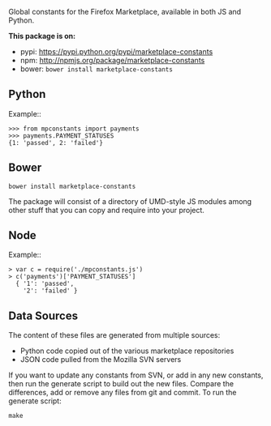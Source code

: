 Global constants for the Firefox Marketplace, available in both JS and Python.

**This package is on:**

* pypi: https://pypi.python.org/pypi/marketplace-constants
* npm: http://npmjs.org/package/marketplace-constants
* bower: ```bower install marketplace-constants```

Python
------

Example::

    >>> from mpconstants import payments
    >>> payments.PAYMENT_STATUSES
    {1: 'passed', 2: 'failed'}

Bower
-----

```bower install marketplace-constants```

The package will consist of a directory of UMD-style JS modules among other
stuff that you can copy and require into your project.

Node
----

Example::

    > var c = require('./mpconstants.js')
    > c('payments')['PAYMENT_STATUSES']
      { '1': 'passed',
        '2': 'failed' }

Data Sources
------------

The content of these files are generated from multiple sources:

* Python code copied out of the various marketplace repositories
* JSON code pulled from the Mozilla SVN servers

If you want to update any constants from SVN, or add in any new constants, then
run the generate script to build out the new files. Compare the differences,
add or remove any files from git and commit. To run the generate script:

    make
